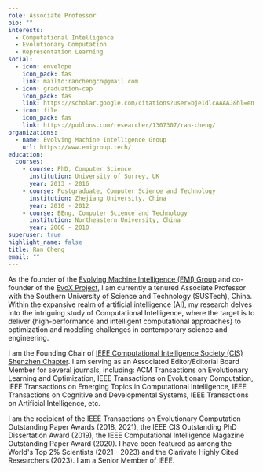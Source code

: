 ```yaml
---
role: Associate Professor
bio: ""
interests:
  - Computational Intelligence
  - Evolutionary Computation
  - Representation Learning
social:
  - icon: envelope
    icon_pack: fas
    link: mailto:ranchengcn@gmail.com
  - icon: graduation-cap
    icon_pack: fas
    link: https://scholar.google.com/citations?user=bjeIdlcAAAAJ&hl=en
  - icon: file
    icon_pack: fas
    link: https://publons.com/researcher/1307307/ran-cheng/
organizations:
  - name: Evolving Machine Intelligence Group
    url: https://www.emigroup.tech/
education:
  courses:
    - course: PhD, Computer Science
      institution: University of Surrey, UK
      year: 2013 - 2016
    - course: Postgraduate, Computer Science and Technology
      institution: Zhejiang University, China
      year: 2010 - 2012
    - course: BEng, Computer Science and Technology
      institution: Northeastern University, China
      year: 2006 - 2010
superuser: true
highlight_name: false
title: Ran Cheng
email: ""
---
```

As the founder of the [Evolving Machine Intelligence (EMI) Group](https://www.emigroup.tech/) and co-founder of the [EvoX Project](http://evox.group/), I am currently a tenured Associate Professor with the Southern University of Science and Technology (SUSTech), China.
 Within the expansive realm of artificial intelligence (AI), my research delves into the intriguing study of Computational Intelligence, where the target is to deliver {high-performance and intelligent computational approaches} to optimization and modeling challenges in contemporary science and engineering.

I am the Founding Chair of [IEEE Computational Intelligence Society (CIS) Shenzhen Chapter](https://r10.ieee.org/shenzhen-cis/). I am serving as an Associated Editor/Editorial Board Member for several journals, including: ACM Transactions on Evolutionary Learning and Optimization, IEEE Transactions on Evolutionary Computation, IEEE Transactions on Emerging Topics in Computational Intelligence, IEEE Transactions on Cognitive and Developmental Systems, IEEE Transactions on Artificial Intelligence, etc. 

I am the recipient of the IEEE Transactions on Evolutionary Computation Outstanding Paper Awards (2018, 2021), the IEEE CIS Outstanding PhD Dissertation Award (2019), the IEEE Computational Intelligence Magazine Outstanding Paper Award (2020). I have been featured as among the World's Top 2\% Scientists (2021 - 2023) and the Clarivate Highly Cited Researchers (2023). I am a Senior Member of IEEE.

